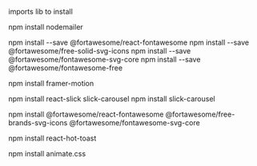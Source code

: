 imports lib to install 

npm install nodemailer

npm install --save @fortawesome/react-fontawesome
npm install --save @fortawesome/free-solid-svg-icons
npm install --save @fortawesome/fontawesome-svg-core
npm install --save @fortawesome/fontawesome-free

npm install framer-motion

npm install react-slick slick-carousel
npm install slick-carousel


npm install @fortawesome/react-fontawesome @fortawesome/free-brands-svg-icons @fortawesome/fontawesome-svg-core

npm install react-hot-toast

npm install animate.css


